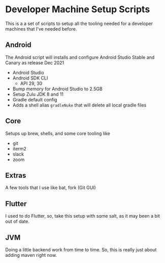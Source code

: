# Developer Machine Setup Scripts

This is a a set of scripts to setup all the tooling needed for a developer machines that I've needed before.

## Android

The Android script will installs and configure Android Studio Stable and Canary as release Dec 2021

* Android Studio
* Android SDK CLI
  * API 29, 30
* Bump memory for Android Studio to 2.5GB
* Setup Zulu JDK 8 and 11
* Gradle default config
* Adds a shell alias `gradleNuke` that will delete all local gradle files

## Core

Setups up brew, shells, and some core tooling like

* git
* iterm2
* slack
* zoom


## Extras

A few tools that I use like bat, fork (Git GUI)

## Flutter

I used to do Flutter, so, take this setup with some salt, as it may been a bit out of date.

## JVM

Doing a little backend work from time to time. So, this is really just about adding maven right now.
